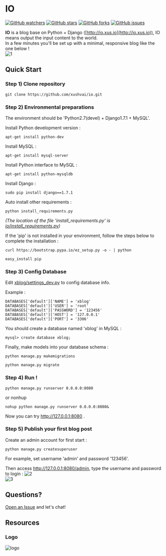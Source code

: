 # IO 

[![GitHub watchers](https://img.shields.io/github/watchers/xushvai/io.svg?style=popout&label=Watch)](https://github.com/xushvai/io/watchers)
[![GitHub stars](https://img.shields.io/github/stars/xushvai/io.svg?style=popout&label=Star)](https://github.com/xushvai/io/stargazers)
[![GitHub forks](https://img.shields.io/github/forks/xushvai/io.svg?style=popout&label=Fork)](https://github.com/xushvai/io/fork)
[![GitHub issues](https://img.shields.io/github/issues/xushvai/io.svg?style=popout&label=Issue)](https://github.com/xushvai/io/issues)  

**IO** is a blog base on Python + Django ([http://io.xus.io](http://io.xus.io)), IO means output the input content to the world.   
In a few minutes you'll be set up with a minimal, responsive blog like the one below !  
![1](docs/1.png)  

## Quick Start  

### Step 1) Clone repository  
```
git clone https://github.com/xushvai/io.git  
```

### Step 2) Environmental preparations  
The environment should be 'Python2.7(devel) + Django1.7.1 + MySQL'.  

Install Python development version :        
```
apt-get install python-dev    
```
Install MySQL :  
```
apt-get install mysql-server  
```
Install Python interface to MySQL :  
```
apt-get install python-mysqldb  
```
Install Django :    
```
sudo pip install django==1.7.1
```
Auto install other requirements : 
```
python install_requirements.py   
```
*(The location of the file 'install_requirements.py' is [io/install_requirements.py](./install_requirements.py))*

If the 'pip' is not installed in your environment, follow the steps below to complete the installation :  
```
curl https://bootstrap.pypa.io/ez_setup.py -o - | python  
```
```
easy_install pip  
```
### Step 3) Config Database   
Edit [xblog/settings_dev.py](xblog/settings_dev.py) to config database info.

Example :   
```
DATABASES['default']['NAME'] = 'xblog'
DATABASES['default']['USER'] = 'root'
DATABASES['default']['PASSWORD'] = '123456'
DATABASES['default']['HOST'] = '127.0.0.1'
DATABASES['default']['PORT'] = '3306'
```
You should create a database named 'xblog' in MySQL : 
```
mysql> create database xblog;  
```
Finally, make models into your database schema : 
```
python manage.py makemigrations  
```
```
python manage.py migrate  
```

### Step 4) Run !

```
python manage.py runserver 0.0.0.0:8080  
```
or nonhup  
```
nohup python manage.py runserver 0.0.0.0:8080&
```
Now you can try http://127.0.0.1:8080 . 
  
### Step 5) Publish your first blog post

Create an admin account for first start : 
```
python manage.py createsuperuser  
```
For example, set username 'admin' and password '123456'.

Then access http://127.0.0.1:8080/admin, type the username and password to login : 
![2](docs/2.png)   
![3](docs/3.png)  

## Questions?

[Open an Issue](https://github.com/xushvai/io/issues/new) and let's chat!  

## Resources  
### Logo  
![logo](docs/logo/logo128.png)    
